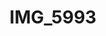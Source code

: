 ---
title: IMG_5993
layout: image
categories: [valokuvat]
box-image: valokuvat/IMG_5993-k.jpg
image: valokuvat/IMG_5993.jpg
hide_title_on_box: true
---